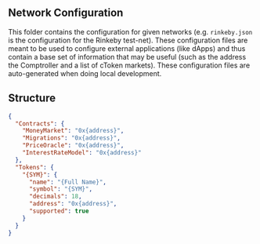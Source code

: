 ## Network Configuration

This folder contains the configuration for given networks (e.g. `rinkeby.json` is the configuration for the Rinkeby test-net). These configuration files are meant to be used to configure external applications (like dApps) and thus contain a base set of information that may be useful (such as the address the Comptroller and a list of cToken markets). These configuration files are auto-generated when doing local development.

Structure
---------

```json
{
  "Contracts": {
    "MoneyMarket": "0x{address}",
    "Migrations": "0x{address}",
    "PriceOracle": "0x{address}",
    "InterestRateModel": "0x{address}"
  },
  "Tokens": {
    "{SYM}": {
      "name": "{Full Name}",
      "symbol": "{SYM}",
      "decimals": 18,
      "address": "0x{address}",
      "supported": true
    }
  }
}
```